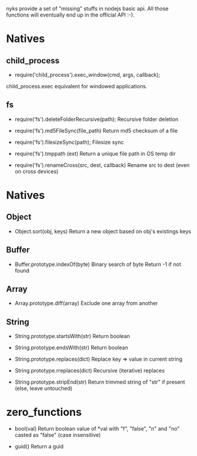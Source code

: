 nyks provide a set of "missing" stuffs in nodejs basic api.
All those functions will eventually end up in the official API :-).


# Natives

## child_process
* require('child_process').exec_window(cmd, args, callback);

child_process.exec equivalent for windowed applications.


## fs
* require('fs').deleteFolderRecursive(path);
Recursive folder deletion

* require('fs').md5FileSync(file_path)
Return md5 checksum of a file

* require('fs').filesizeSync(path);
Filesize sync

* require('fs').tmppath (ext)
Return a unique file path in OS temp dir

* require('fs').renameCross(src, dest, callback)
Rename src to dest (even on cross devices)



# Natives
## Object
* Object.sort(obj, keys)
Return a new object based on obj's existings keys

## Buffer
* Buffer.prototype.indexOf(byte)
Binary search of byte
Return -1 if not found

## Array
* Array.prototype.diff(array)
Exclude one array from another

## String
* String.prototype.startsWith(str)
Return boolean

* String.prototype.endsWith(str)
Return boolean


* String.prototype.replaces(dict)
Replace key => value in current string

* String.prototype.rreplaces(dict)
Recursive (iterative) replaces


* String.prototype.stripEnd(str)
Return trimmed string of "str" if present (else, leave untouched)


# zero_functions
* bool(val)
Return boolean value of *val with "f", "false", "n" and "no" casted as "false" (case insensitive)

* guid()
Return a guid